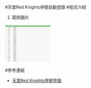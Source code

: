 #天堂Red Knights序號自動登錄
#程式介紹

1. 範例圖片<br/>
<img src="https://github.com/tabhuang/Red-Knights-Coupon/blob/master/RD_1.jpg" alt="GitHub" title="GitHub,Social Coding" width="30%" height="30%" />
<br/>

#參考連結
- [天堂Red Knights序號登錄][1]

[1]: http://asia.nc.com/shop/rk/tw/coupon
